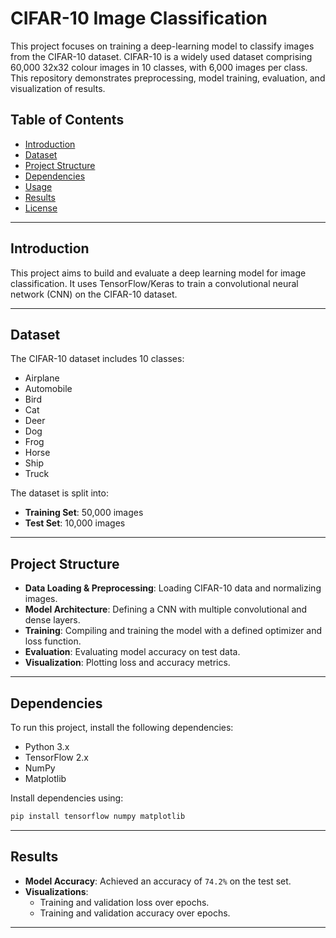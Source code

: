 
# CIFAR-10 Image Classification

This project focuses on training a deep-learning model to classify images from the CIFAR-10 dataset. CIFAR-10 is a widely used dataset comprising 60,000 32x32 colour images in 10 classes, with 6,000 images per class. This repository demonstrates preprocessing, model training, evaluation, and visualization of results.

## Table of Contents
- [Introduction](#introduction)
- [Dataset](#dataset)
- [Project Structure](#project-structure)
- [Dependencies](#dependencies)
- [Usage](#usage)
- [Results](#results)
- [License](#license)

---

## Introduction
This project aims to build and evaluate a deep learning model for image classification. It uses TensorFlow/Keras to train a convolutional neural network (CNN) on the CIFAR-10 dataset.

---

## Dataset
The CIFAR-10 dataset includes 10 classes:
- Airplane
- Automobile
- Bird
- Cat
- Deer
- Dog
- Frog
- Horse
- Ship
- Truck

The dataset is split into:
- **Training Set**: 50,000 images
- **Test Set**: 10,000 images

---

## Project Structure
- **Data Loading & Preprocessing**: Loading CIFAR-10 data and normalizing images.
- **Model Architecture**: Defining a CNN with multiple convolutional and dense layers.
- **Training**: Compiling and training the model with a defined optimizer and loss function.
- **Evaluation**: Evaluating model accuracy on test data.
- **Visualization**: Plotting loss and accuracy metrics.

---

## Dependencies
To run this project, install the following dependencies:
- Python 3.x
- TensorFlow 2.x
- NumPy
- Matplotlib

Install dependencies using:
```bash
pip install tensorflow numpy matplotlib
```

---

## Results
- **Model Accuracy**: Achieved an accuracy of `74.2%` on the test set.
- **Visualizations**:
  - Training and validation loss over epochs.
  - Training and validation accuracy over epochs.

---
